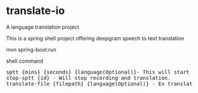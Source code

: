 # translate-io
A language translation project <br/>

This is a spring shell project offering deepgram speech to text translation <br/>

mvn spring-boot:run <br/>

shell command <br/>

<pre>
sptt {mins} {seconds} {language(Optional)}- This will start recording audio for n minutes and then the whole audio will transcribed and shown in the notepad : Windows
stop-sptt {id} - Will stop recording and translation. 
translate-file {filepath} {language(Optional)} - Ex translate-file recordings/record.wav will translate the file to english and show you the transcription 
</pre>
